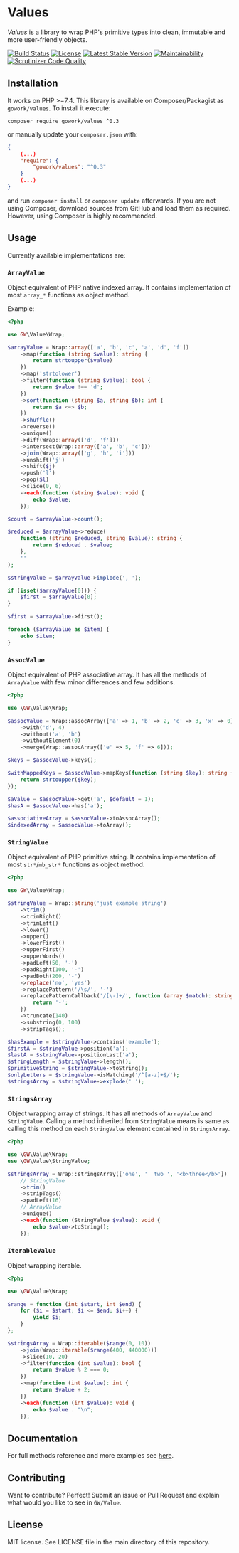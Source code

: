 # Values

*Values* is a library to wrap PHP's primitive types into clean, immutable and more user-friendly objects.

[![Build Status](https://github.com/gowork/values/workflows/tests/badge.svg)](https://packagist.org/packages/gowork/values)
[![License](https://poser.pugx.org/gowork/values/license)](https://packagist.org/packages/gowork/values)
[![Latest Stable Version](https://poser.pugx.org/gowork/values/v/stable)](https://packagist.org/packages/gowork/values)
[![Maintainability](https://api.codeclimate.com/v1/badges/b4fde36fad9d09cce9eb/maintainability)](https://codeclimate.com/github/gowork/values/maintainability)
[![Scrutinizer Code Quality](https://scrutinizer-ci.com/g/gowork/values/badges/quality-score.png?b=master)](https://scrutinizer-ci.com/g/gowork/values/?branch=master)

## Installation

It works on PHP >=7.4. This library is available on Composer/Packagist as `gowork/values`. To install it execute:

```shell
composer require gowork/values ^0.3
```

or manually update your `composer.json` with:
```json
{
    (...)
    "require": {
        "gowork/values": "^0.3"
    }
    (...)
}
```

and run `composer install` or `composer update` afterwards. If you are not using Composer, download sources from GitHub and load them as required. However, using Composer is highly recommended.
 
## Usage

Currently available implementations are:

### `ArrayValue`

Object equivalent of PHP native indexed array. It contains implementation of most `array_*` functions as object method.

Example:
```php
<?php

use GW\Value\Wrap;

$arrayValue = Wrap::array(['a', 'b', 'c', 'a', 'd', 'f'])
    ->map(function (string $value): string {
        return strtoupper($value)
    })
    ->map('strtolower')
    ->filter(function (string $value): bool {
        return $value !== 'd';
    })
    ->sort(function (string $a, string $b): int {
        return $a <=> $b;
    })
    ->shuffle()
    ->reverse()
    ->unique()
    ->diff(Wrap::array(['d', 'f']))
    ->intersect(Wrap::array(['a', 'b', 'c']))
    ->join(Wrap::array(['g', 'h', 'i']))
    ->unshift('j')
    ->shift($j)
    ->push('l')
    ->pop($l)
    ->slice(0, 6)
    ->each(function (string $value): void {
        echo $value;
    });

$count = $arrayValue->count();

$reduced = $arrayValue->reduce(
    function (string $reduced, string $value): string {
        return $reduced . $value;
    },
    ''
);

$stringValue = $arrayValue->implode(', ');

if (isset($arrayValue[0])) {
    $first = $arrayValue[0];
}

$first = $arrayValue->first();

foreach ($arrayValue as $item) {
    echo $item;
}
```

### `AssocValue`

Object equivalent of PHP associative array. It has all the methods of `ArrayValue` with few minor differences and few additions.

```php
<?php

use \GW\Value\Wrap;

$assocValue = Wrap::assocArray(['a' => 1, 'b' => 2, 'c' => 3, 'x' => 0])
    ->with('d', 4)
    ->without('a', 'b')
    ->withoutElement(0)
    ->merge(Wrap::assocArray(['e' => 5, 'f' => 6]));

$keys = $assocValue->keys();

$withMappedKeys = $assocValue->mapKeys(function (string $key): string {
    return strtoupper($key);
});

$aValue = $assocValue->get('a', $default = 1);
$hasA = $assocValue->has('a');

$associativeArray = $assocValue->toAssocArray();
$indexedArray = $assocValue->toArray();
```

### `StringValue`

Object equivalent of PHP primitive string. It contains implementation of most `str*`/`mb_str*` functions as object method.

```php
<?php

use GW\Value\Wrap;

$stringValue = Wrap::string('just example string')
    ->trim()
    ->trimRight()
    ->trimLeft()
    ->lower()
    ->upper()
    ->lowerFirst()
    ->upperFirst()
    ->upperWords()
    ->padLeft(50, '-')
    ->padRight(100, '-')
    ->padBoth(200, '-')
    ->replace('no', 'yes')
    ->replacePattern('/\s/', '-')
    ->replacePatternCallback('/[\-]+/', function (array $match): string {
        return '-';
    })
    ->truncate(140)
    ->substring(0, 100)
    ->stripTags();

$hasExample = $stringValue->contains('example');
$firstA = $stringValue->position('a');
$lastA = $stringValue->positionLast('a');
$stringLength = $stringValue->length();
$primitiveString = $stringValue->toString();
$onlyLetters = $stringValue->isMatching('/^[a-z]+$/');
$stringsArray = $stringValue->explode(' ');
```

### `StringsArray`

Object wrapping array of strings. It has all methods of `ArrayValue` and `StringValue`. 
Calling a method inherited from `StringValue` means is same as calling this method on each `StringValue` element contained in `StringsArray`.

```php
<?php

use \GW\Value\Wrap;
use \GW\Value\StringValue;

$stringsArray = Wrap::stringsArray(['one', '  two ', '<b>three</b>'])
    // StringValue
    ->trim()
    ->stripTags()
    ->padLeft(16)
    // ArrayValue
    ->unique()
    ->each(function (StringValue $value): void {
        echo $value->toString();
    });
```

### `IterableValue`

Object wrapping iterable. 

```php
<?php

use \GW\Value\Wrap;

$range = function (int $start, int $end) {
    for ($i = $start; $i <= $end; $i++) {
        yield $i;
    }
};

$stringsArray = Wrap::iterable($range(0, 10))
    ->join(Wrap::iterable($range(400, 440000)))
    ->slice(10, 20)
    ->filter(function (int $value): bool {
        return $value % 2 === 0;
    })
    ->map(function (int $value): int {
        return $value + 2;
    })
    ->each(function (int $value): void {
        echo $value . "\n";
    });
```

## Documentation

For full methods reference and more examples see [here](./docs/examples.md).

## Contributing

Want to contribute? Perfect! Submit an issue or Pull Request and explain what would you like to see in `GW/Value`.

## License

MIT license. See LICENSE file in the main directory of this repository.
